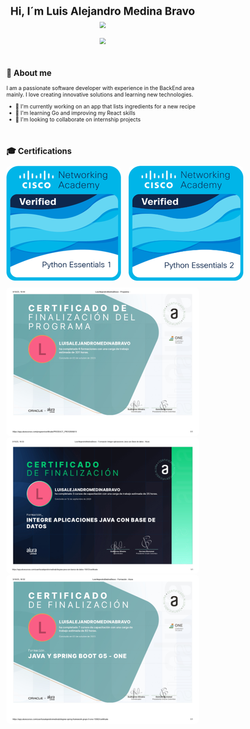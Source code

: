 
<h1 align="center"><b>Hi, I´m Luis Alejandro Medina Bravo </b><img src="https://media.giphy.com/media/hvRJCLFzcasrR4ia7z/giphy.gif" width="35"></h1>

<p align="center">
  <a href="https://github.com/DenverCoder1/readme-typing-svg"><img src="https://readme-typing-svg.herokuapp.com?font=Time+New+Roman&color=cyan&size=25&center=true&vCenter=true&width=600&height=100&lines=student-at-the-University-of-Nariño,;Junior-Developer,;Active+Learner/Researcher,;Love+to+learn+new+stuff"></a>
</p>
<br>

## 🚀 About me

I am a passionate software developer with experience in the BackEnd area mainly. I love creating innovative solutions and learning new technologies.

- 🔭 I'm currently working on an app that lists ingredients for a new recipe
- 🌱 I'm learning Go and improving my React skills
- 👯 I'm looking to collaborate on internship projects

<br>

## 🎓 Certifications

<div style="display: flex; justify-content: space-between;">
  <img src="./images/python-essentials-1.1.png" alt="Imagen 1" width="300" style="margin-right: 20px; border-radius: 10px;">
  <img src="./images/python-essentials-2.png" alt="Imagen 2" width="300" style="border-radius: 10px;">
</div>


<br>

<img src="./images/Completo.png" alt="Imagen 2" width="600" style="border-radius: 10px;">
<img src="./images/Base.png" alt="Imagen 2" width="600" style="border-radius: 10px;">
<img src="./images/Spring.png" alt="Imagen 2" width="600" style="border-radius: 10px;">




